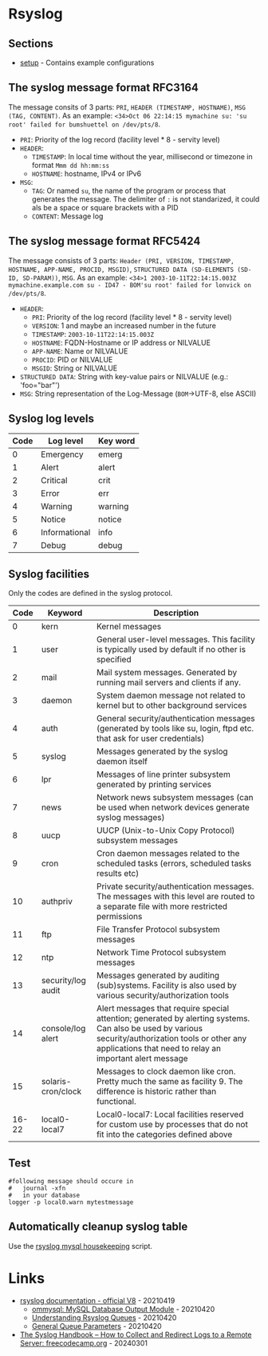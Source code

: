 # Rsyslog

## Sections

* [setup](setup.md) - Contains example configurations

## The syslog message format RFC3164

The message consits of  3 parts: `PRI`, `HEADER (TIMESTAMP, HOSTNAME)`, `MSG (TAG, CONTENT)`.
As an example: `<34>Oct 06 22:14:15 mymachine su: 'su root' failed for bumshuettel on /dev/pts/8`.

* `PRI`: Priority of the log record (facility level * 8 - servity level)
* `HEADER`:
  * `TIMESTAMP`: In local time without the year, millisecond or timezone in format `Mmm dd hh:mm:ss`
  * `HOSTNAME`: hostname, IPv4 or IPv6
* `MSG`:
  * `TAG`: Or named `su`, the name of the program or process that generates the message. The delimiter of `:` is not standarized, it could als be a space or square brackets with a PID
  * `CONTENT`: Message log

## The syslog message format RFC5424

The message consists of 3 parts: `Header (PRI, VERSION, TIMESTAMP, HOSTNAME, APP-NAME, PROCID, MSGID)`, `STRUCTURED DATA (SD-ELEMENTS (SD-ID, SD-PARAM))`, `MSG`.
As an example: `<34>1 2003-10-11T22:14:15.003Z mymachine.example.com su - ID47 - BOM'su root' failed for lonvick on /dev/pts/8`.

* `HEADER`:
  * `PRI`: Priority of the log record (facility level * 8 - servity level)
  * `VERSION`: 1 and maybe an increased number in the future
  * `TIMESTAMP`: `2003-10-11T22:14:15.003Z`
  * `HOSTNAME`: FQDN-Hostname or IP address or NILVALUE
  * `APP-NAME`: Name or NILVALUE
  * `PROCID`: PID or NILVALUE
  * `MSGID`: String or NILVALUE
* `STRUCTURED DATA`: String with key-value pairs or NILVALUE (e.g.: 'foo="bar"')
* `MSG`: String representation of the Log-Message (`BOM`->UTF-8, else ASCII)

## Syslog log levels

| Code | Log level | Key word |
| --- | --- | --- |
| 0 | Emergency | emerg |
| 1 | Alert | alert |
| 2 | Critical | crit |
| 3 | Error | err |
| 4 | Warning | warning |
| 5 | Notice | notice |
| 6 | Informational | info |
| 7 | Debug | debug |

## Syslog facilities

Only the codes are defined in the syslog protocol.

| Code | Keyword | Description |
| --- | --- | --- |
| 0 | kern | Kernel messages |
| 1 | user | General user-level messages. This facility is typically used by default if no other is specified |
| 2 | mail | Mail system messages. Generated by running mail servers and clients if any. |
| 3 | daemon | System daemon message not related to kernel but to other background services |
| 4 | auth | General security/authentication messages (generated by tools like su, login, ftpd etc. that ask for user credentials) |
| 5 | syslog | Messages generated by the syslog daemon itself |
| 6 | lpr | Messages of line printer subsystem generated by printing services |
| 7 | news | Network news subsystem messages (can be used when network devices generate syslog messages) |
| 8 | uucp | UUCP (Unix-to-Unix Copy Protocol) subsystem messages |
| 9 | cron | Cron daemon messages related to the scheduled tasks (errors, scheduled tasks results etc) |
| 10 | authpriv | Private security/authentication messages. The messages with this level are routed to a separate file with more restricted permissions |
| 11 | ftp | File Transfer Protocol subsystem messages |
| 12 | ntp | Network Time Protocol subsystem messages |
| 13 | security/log audit | Messages generated by auditing (sub)systems. Facility is also used by various security/authorization tools |
| 14 | console/log alert | Alert messages that require special attention; generated by alerting systems. Can also be used by various security/authorization tools or other any applications that need to relay an important alert message |
| 15 | solaris-cron/clock | Messages to clock daemon like cron. Pretty much the same as facility 9. The difference is historic rather than functional. |
| 16-22 | local0-local7 | Local0-local7: Local facilities reserved for custom use by processes that do not fit into the categories defined above |

## Test

```
#following message should occure in
#   journal -xfn
#   in your database
logger -p local0.warn mytestmessage
```

## Automatically cleanup syslog table

Use the [rsyslog mysql housekeeping](https://github.com/bazzline/rsyslog_mysql_housekeeping) script.

# Links

* [rsyslog documentation - official V8](https://www.rsyslog.com/doc/v8-stable/) - 20210419
    * [ommysql: MySQL Database Output Module](https://www.rsyslog.com/doc/v8-stable/configuration/modules/ommysql.html) - 20210420
    * [Understanding Rsyslog Queues](https://www.rsyslog.com/doc/v8-stable/concepts/queues.html) - 20210420
    * [General Queue Parameters](https://www.rsyslog.com/doc/v8-stable/rainerscript/queue_parameters.html) - 20210420
* [The Syslog Handbook – How to Collect and Redirect Logs to a Remote Server: freecodecamp.org](https://www.freecodecamp.org/news/what-is-syslog-handbook/) - 20240301
